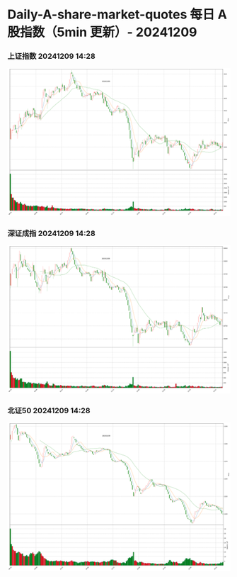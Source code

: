
# Daily-A-share-market-quotes 每日 A 股指数（5min 更新）- 20241209

### 上证指数 20241209 14:28
![](./fig/2024/12/20241209-sh000001.png)

### 深证成指 20241209 14:28
![](./fig/2024/12/20241209-sz399001.png)

### 北证50 20241209 14:28
![](./fig/2024/12/20241209-bj899050.png)
